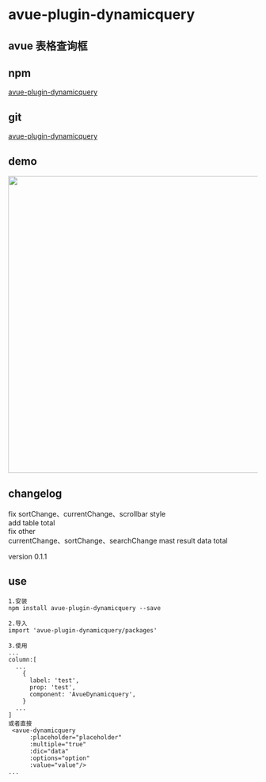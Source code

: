 
# avue-plugin-dynamicquery

## avue 表格查询框

## npm
[avue-plugin-dynamicquery](https://www.npmjs.com/package/avue-plugin-dynamicquery)

## git
[avue-plugin-dynamicquery](https://gitee.com/yuchuanli/avue-plugin-dynamicquery)

## demo
<p align="center">
  <img width="600" src="https://gitee.com/yuchuanli/avue-plugin-dynamicquery/raw/master/packages/demo/demo.png">
</p>

## changelog
fix sortChange、currentChange、scrollbar style <br>
add table total <br>
fix other <br>
currentChange、sortChange、searchChange mast result data total

version 0.1.1
## use
```
1.安装
npm install avue-plugin-dynamicquery --save

2.导入
import 'avue-plugin-dynamicquery/packages'

3.使用
...
column:[
  ...
    {
      label: 'test',
      prop: 'test',
      component: 'AvueDynamicquery',
    }
  ...
]
或者直接
 <avue-dynamicquery 
      :placeholder="placeholder"
      :multiple="true"
      :dic="data"
      :options="option"
      :value="value"/>
...
```



